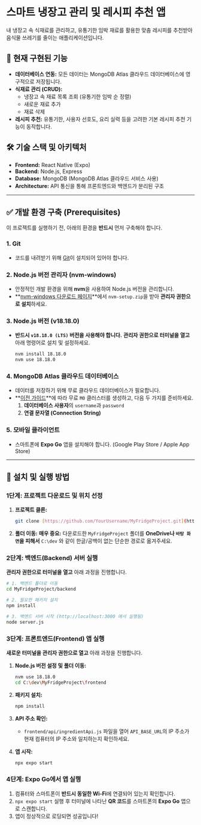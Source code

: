 # 스마트 냉장고 관리 및 레시피 추천 앱

내 냉장고 속 식재료를 관리하고, 유통기한 임박 재료를 활용한 맞춤 레시피를 추천받아 음식물 쓰레기를 줄이는 애플리케이션입니다.

## 🌟 현재 구현된 기능

-   **데이터베이스 연동:** 모든 데이터는 MongoDB Atlas 클라우드 데이터베이스에 영구적으로 저장됩니다.
-   **식재료 관리 (CRUD):**
    -   냉장고 속 재료 목록 조회 (유통기한 임박 순 정렬)
    -   새로운 재료 추가
    -   재료 삭제
-   **레시피 추천:** 유통기한, 사용자 선호도, 요리 실력 등을 고려한 기본 레시피 추천 기능이 동작합니다.

## 🛠️ 기술 스택 및 아키텍처

-   **Frontend:** React Native (Expo)
-   **Backend:** Node.js, Express
-   **Database:** MongoDB (MongoDB Atlas 클라우드 서비스 사용)
-   **Architecture:** API 통신을 통해 프론트엔드와 백엔드가 분리된 구조

---

## ✅ 개발 환경 구축 (Prerequisites)

이 프로젝트를 실행하기 전, 아래의 환경을 **반드시** 먼저 구축해야 합니다.

### 1. Git
-   코드를 내려받기 위해 [Git](https://git-scm.com/downloads)이 설치되어 있어야 합니다.

### 2. Node.js 버전 관리자 (nvm-windows)
-   안정적인 개발 환경을 위해 **nvm**을 사용하여 Node.js 버전을 관리합니다.
-   **[nvm-windows 다운로드 페이지](https://github.com/coreybutler/nvm-windows/releases)**에서 `nvm-setup.zip`을 받아 **관리자 권한으로 설치**하세요.

### 3. Node.js 버전 (v18.18.0)
-   **반드시 `v18.18.0 (LTS)` 버전을 사용해야 합니다.** **관리자 권한으로 터미널을 열고** 아래 명령어로 설치 및 설정하세요.
    ```bash
    nvm install 18.18.0
    nvm use 18.18.0
    ```

### 4. MongoDB Atlas 클라우드 데이터베이스
-   데이터를 저장하기 위해 무료 클라우드 데이터베이스가 필요합니다.
-   **[이전 가이드](#immersive_id=mongodb_setup_guide)**에 따라 무료 `M0` 클러스터를 생성하고, 다음 두 가지를 준비하세요.
    1.  **데이터베이스 사용자**의 `username`과 `password`
    2.  **연결 문자열 (Connection String)**

### 5. 모바일 클라이언트
-   스마트폰에 **Expo Go** 앱을 설치해야 합니다. (Google Play Store / Apple App Store)

---

## 🚀 설치 및 실행 방법

### 1단계: 프로젝트 다운로드 및 위치 선정

1.  **프로젝트 클론:**
    ```bash
    git clone [https://github.com/YourUsername/MyFridgeProject.git](https://github.com/YourUsername/MyFridgeProject.git)
    ```
2.  **폴더 이동:**
    **매우 중요:** 다운로드한 `MyFridgeProject` 폴더를 **OneDrive나 `바탕 화면`을 피해서** `C:\dev` 와 같이 한글/공백이 없는 단순한 경로로 옮겨주세요.

### 2단계: 백엔드(Backend) 서버 실행

**관리자 권한으로 터미널을 열고** 아래 과정을 진행합니다.

```bash
# 1. 백엔드 폴더로 이동
cd MyFridgeProject/backend

# 2. 필요한 패키지 설치
npm install

# 3. 백엔드 서버 시작 (http://localhost:3000 에서 실행됨)
node server.js
```

### 3단계: 프론트엔드(Frontend) 앱 실행

**새로운 터미널을 관리자 권한으로 열고** 아래 과정을 진행합니다.

1.  **Node.js 버전 설정 및 폴더 이동:**
    ```bash
    nvm use 18.18.0
    cd C:\dev\MyFridgeProject\frontend
    ```

2.  **패키지 설치:**
    ```bash
    npm install
    ```

3.  **API 주소 확인:**
    -   `frontend/api/ingredientApi.js` 파일을 열어 `API_BASE_URL`의 IP 주소가 현재 컴퓨터의 IP 주소와 일치하는지 확인하세요.

4.  **앱 시작:**
    ```bash
    npx expo start
    ```

### 4단계: Expo Go에서 앱 실행

1.  컴퓨터와 스마트폰이 **반드시 동일한 Wi-Fi**에 연결되어 있는지 확인합니다.
2.  `npx expo start` 실행 후 터미널에 나타난 **QR 코드**를 스마트폰의 **Expo Go** 앱으로 스캔합니다.
3.  앱이 정상적으로 로딩되면 성공입니다!

